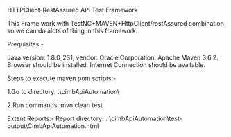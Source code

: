 HTTPClient-RestAssured APi Test Framework

This Frame work with TestNG+MAVEN+HttpClient/restAssured combination so we can do alots of thing in this framework.

Prequisites:-

Java version: 1.8.0_231, vendor: Oracle Corporation.
Apache Maven 3.6.2.
Browser should be installed.
Internet Connection should be available.

Steps to execute maven pom  scripts:-

1.Go to directory: .\cimbApiAutomation\

2.Run commands: 
mvn clean test


Extent Reports:-
Report directory: . \cimbApiAutomation\test-output\CimbApiAutomation.html
